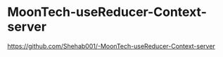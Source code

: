 # MoonTech-useReducer-Context-server

https://github.com/Shehab001/-MoonTech-useReducer-Context-server
